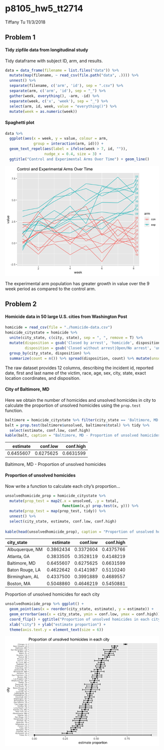 p8105\_hw5\_tt2714
================
Tiffany Tu
11/3/2018

## Problem 1

#### Tidy zipfile data from longitudinal study

Tidy dataframe with subject ID, arm, and results.

``` r
data = data_frame(filename = list.files("data")) %>% 
  mutate(map(filename, ~ read_csv(file.path("data", .)))) %>% 
  unnest() %>% 
  separate(filename, c('arm', 'id'), sep = ".csv") %>%
  separate(arm, c('arm', 'id'), sep = "_") %>% 
  gather(week, everything(), -arm, -id) %>% 
  separate(week, c('x', 'week'), sep = "_") %>% 
  select(arm, id, week, value = "everything()") %>% 
  mutate(week = as.numeric(week))
```

#### Spaghetti plot

``` r
data %>%
  ggplot(aes(x = week, y = value, colour = arm, 
             group = interaction(arm, id))) + 
  geom_text_repel(aes(label = ifelse(week > 7, id, "")), 
                  nudge_x = 0.4, size = 3) + 
  ggtitle("Control and Experimental Arms Over Time") + geom_line()
```

![](p8105_hw5_tt2714_files/figure-gfm/unnamed-chunk-2-1.png)<!-- -->

The experimental arm population has greater growth in value over the 9
week period as compared to the control arm.

## Problem 2

#### Homicide data in 50 large U.S. cities from Washington Post

``` r
homicide = read_csv(file = "./homicide-data.csv") 
homicide_citystate = homicide %>% 
  unite(city_state, c(city, state), sep = ", ", remove = T) %>% 
  mutate(disposition = gsub('Closed by arrest', 'homicide', disposition), 
         disposition = gsub('Closed without arrest|Open/No arrest', 'unsolved', disposition)) %>% 
  group_by(city_state, disposition) %>% 
  summarize(count = n()) %>% spread(disposition, count) %>% mutate(unsolved = replace_na(unsolved, 0), total = homicide + unsolved)
```

The raw dataset provides 12 columns, describing the incident id,
reported date, first and last name of the victim, race, age, sex, city,
state, exact location coordinates, and disposition.

#### City of Baltimore, MD

Here we obtain the number of homicides and unsolved homicides in city to
calculate the proportion of unsolved homicides using the `prop.test`
function.

``` r
baltimore = homicide_citystate %>% filter(city_state == 'Baltimore, MD')
balt = prop.test(baltimore$unsolved, baltimore$total) %>% tidy %>% 
  select(estimate, conf.low, conf.high) 
kable(balt, caption = "Baltimore, MD - Proportion of unsolved homicides")
```

|  estimate |  conf.low | conf.high |
| --------: | --------: | --------: |
| 0.6455607 | 0.6275625 | 0.6631599 |

Baltimore, MD - Proportion of unsolved homicides

#### Proportion of unsolved homicides

Now write a function to calculate each city’s proportion…

``` r
unsolvedhomicide_prop = homicide_citystate %>% 
  mutate(prop_test = map2(.x = unsolved, .y = total, 
                          function(x,y) prop.test(x, y))) %>% 
  mutate(prop_test = map(prop_test, tidy)) %>% 
  unnest() %>% 
  select(city_state, estimate, conf.low, conf.high)

kable(head(unsolvedhomicide_prop), caption = "Proportion of unsolved homicides for each city")
```

| city\_state     |  estimate |  conf.low | conf.high |
| :-------------- | --------: | --------: | --------: |
| Albuquerque, NM | 0.3862434 | 0.3372604 | 0.4375766 |
| Atlanta, GA     | 0.3833505 | 0.3528119 | 0.4148219 |
| Baltimore, MD   | 0.6455607 | 0.6275625 | 0.6631599 |
| Baton Rouge, LA | 0.4622642 | 0.4141987 | 0.5110240 |
| Birmingham, AL  | 0.4337500 | 0.3991889 | 0.4689557 |
| Boston, MA      | 0.5048860 | 0.4646219 | 0.5450881 |

Proportion of unsolved homicides for each city

``` r
unsolvedhomicide_prop %>% ggplot() + 
  geom_point(aes(x = reorder(city_state, estimate), y = estimate)) +
  geom_errorbar(aes(x = city_state, ymin = conf.low, ymax = conf.high)) +
  coord_flip() + ggtitle("Proportion of unsolved homicides in each city") +
  xlab("city") + ylab("estimate proportion") + 
  theme(axis.text.y = element_text(size = 6))
```

![](p8105_hw5_tt2714_files/figure-gfm/unnamed-chunk-6-1.png)<!-- -->
